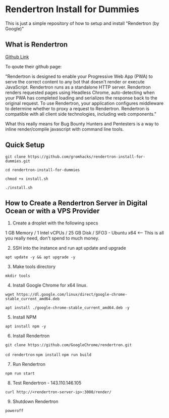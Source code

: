 # Rendertron Install for Dummies

This is just a simple repository of how to setup and install "Rendertron (by Google)"

## What is Rendertron

[Github Link](https://github.com/GoogleChrome/rendertron)

To qoute their github page:

"Rendertron is designed to enable your Progressive Web App (PWA) to serve the correct content to any bot that doesn't render or execute JavaScript. Rendertron runs as a standalone HTTP server. Rendertron renders requested pages using Headless Chrome, auto-detecting when your PWA has completed loading and serializes the response back to the original request. To use Rendertron, your application configures middleware to determine whether to proxy a request to Rendertron. Rendertron is compatible with all client side technologies, including web components."
  
What this really means for Bug Bounty Hunters and Pentesters is a way to inline render/compile javascript with command line tools.

## Quick Setup

  `git clone https://github.com/gromhacks/rendertron-install-for-dummies.git`

  `cd rendertron-install-for-dummies`

  `chmod +x install.sh`

  `./install.sh`


## How to Create a Rendertron Server in Digital Ocean or with a VPS Provider

1. Create a droplet with the following specs

1 GB Memory / 1 Intel vCPUs / 25 GB Disk / SFO3 - Ubuntu x64        <-- This is all you really need, don't spend to much money.

2. SSH into the instance and run apt update and upgrade

  `apt update -y && apt upgrade -y`

3. Make tools directory

  `mkdir tools`

4. Install Google Chrome for x64 linux.

  `wget https://dl.google.com/linux/direct/google-chrome-stable_current_amd64.deb`

  `apt install ./google-chrome-stable_current_amd64.deb -y`

5. Install NPM

  `apt install npm -y`

6. Install Rendertron

  `git clone https://github.com/GoogleChrome/rendertron.git`

  `cd rendertron`
  `npm install`
  `npm run build`

7. Run Rendertron

  `npm run start`

8. Test Rendertron - 143.110.146.105


  `curl http://<rendertron-server-ip>:3000/render/`


9. Shutdown Rendertron

  `poweroff`
